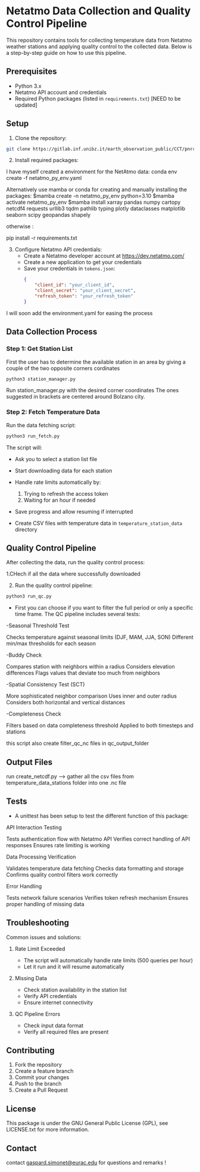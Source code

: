 # Netatmo Data Collection and Quality Control Pipeline

This repository contains tools for collecting temperature data from Netatmo weather stations and applying quality control to the collected data. Below is a step-by-step guide on how to use this pipeline.

## Prerequisites

- Python 3.x
- Netatmo API account and credentials
- Required Python packages (listed in `requirements.txt`) [NEED to be updated]

## Setup

1. Clone the repository:
```bash
git clone https://gitlab.inf.unibz.it/earth_observation_public/CCT/pnrr-return/netatmo_uhi.git

```

2. Install required packages:

I have myself created a environment for the NetAtmo data:
conda env create -f netatmo_py_env.yaml

Alternatively use mamba or conda for creating and manually installing the packages:
$mamba create -n netatmo_py_env python=3.10
$mamba activate netatmo_py_env
$mamba install xarray pandas numpy cartopy netcdf4 requests urllib3 tqdm pathlib typing plotly dataclasses matplotlib seaborn scipy geopandas shapely 

otherwise :

pip install -r requirements.txt



3. Configure Netatmo API credentials:
   - Create a Netatmo developer account at https://dev.netatmo.com/
   - Create a new application to get your credentials
   - Save your credentials in `tokens.json`:
     ```json
     {
         "client_id": "your_client_id",
         "client_secret": "your_client_secret",
         "refresh_token": "your_refresh_token"
     }
     ```
I will soon add the environment.yaml for easing the process 
## Data Collection Process

### Step 1: Get Station List


First the user has to determine the available station in an area by giving a couple of the two opposite corners cordinates

```bash
python3 station_manager.py
```

Run station_manager.py with the desired corner coordinates 
The ones suggested in brackets are centered around Bolzano city.

### Step 2: Fetch Temperature Data

Run the data fetching script:
```bash
python3 run_fetch.py
```

The script will:
- Ask you to select a station list file
- Start downloading data for each station
- Handle rate limits automatically by:
  1. Trying to refresh the access token
  2. Waiting for an hour if needed
- Save progress and allow resuming if interrupted




- Create CSV files with temperature data in `temperature_station_data` directory

## Quality Control Pipeline

After collecting the data, run the quality control process:

1.CHech if all the data where successfully downloaded

2. Run the quality control pipeline:
```bash
python3 run_qc.py
```
- First you can choose if you want to filter the full period or only a specific time frame.
The QC pipeline includes several tests:

-Seasonal Threshold Test

Checks temperature against seasonal limits (DJF, MAM, JJA, SON)
Different min/max thresholds for each season


-Buddy Check

Compares station with neighbors within a radius
Considers elevation differences
Flags values that deviate too much from neighbors


-Spatial Consistency Test (SCT)

More sophisticated neighbor comparison
Uses inner and outer radius
Considers both horizontal and vertical distances


-Completeness Check

Filters based on data completeness threshold
Applied to both timesteps and stations

this script also create filter_qc_nc files in qc_output_folder


## Output Files
run create_netcdf.py --> gather all the csv files from temperature_data_stations folder into one .nc file

## Tests 

- A unittest has been setup to test the different function of this package:

API Interaction Testing

Tests authentication flow with Netatmo API
Verifies correct handling of API responses
Ensures rate limiting is working


Data Processing Verification

Validates temperature data fetching
Checks data formatting and storage
Confirms quality control filters work correctly


Error Handling

Tests network failure scenarios
Verifies token refresh mechanism
Ensures proper handling of missing data

## Troubleshooting

Common issues and solutions:

1. Rate Limit Exceeded
   - The script will automatically handle rate limits (500 queries per hour)
   - Let it run and it will resume automatically

2. Missing Data
   - Check station availability in the station list
   - Verify API credentials
   - Ensure internet connectivity

3. QC Pipeline Errors
   - Check input data format
   - Verify all required files are present


## Contributing

1. Fork the repository
2. Create a feature branch
3. Commit your changes
4. Push to the branch
5. Create a Pull Request

## License

This package is under the GNU General Public License (GPL), see LICENSE.txt for more information.

## Contact

contact gaspard.simonet@eurac.edu for questions and remarks !

